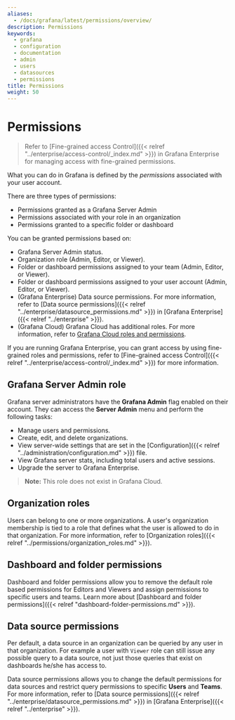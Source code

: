 ```yaml
---
aliases:
  - /docs/grafana/latest/permissions/overview/
description: Permissions
keywords:
  - grafana
  - configuration
  - documentation
  - admin
  - users
  - datasources
  - permissions
title: Permissions
weight: 50
---
```


# Permissions

> Refer to [Fine-grained access Control]({{< relref "../enterprise/access-control/_index.md" >}}) in Grafana Enterprise for managing access with fine-grained permissions.

What you can do in Grafana is defined by the _permissions_ associated with your user account.

There are three types of permissions:

- Permissions granted as a Grafana Server Admin
- Permissions associated with your role in an organization
- Permissions granted to a specific folder or dashboard

You can be granted permissions based on:

- Grafana Server Admin status.
- Organization role (Admin, Editor, or Viewer).
- Folder or dashboard permissions assigned to your team (Admin, Editor, or Viewer).
- Folder or dashboard permissions assigned to your user account (Admin, Editor, or Viewer).
- (Grafana Enterprise) Data source permissions. For more information, refer to [Data source permissions]({{< relref "../enterprise/datasource_permissions.md" >}}) in [Grafana Enterprise]({{< relref "../enterprise" >}}).
- (Grafana Cloud) Grafana Cloud has additional roles. For more information, refer to [Grafana Cloud roles and permissions](/docs/grafana-cloud/cloud-portal/cloud-roles/).

If you are running Grafana Enterprise, you can grant access by using fine-grained roles and permissions, refer to [Fine-grained access Control]({{< relref "../enterprise/access-control/_index.md" >}}) for more information.

## Grafana Server Admin role

Grafana server administrators have the **Grafana Admin** flag enabled on their account. They can access the **Server Admin** menu and perform the following tasks:

- Manage users and permissions.
- Create, edit, and delete organizations.
- View server-wide settings that are set in the [Configuration]({{< relref "../administration/configuration.md" >}}) file.
- View Grafana server stats, including total users and active sessions.
- Upgrade the server to Grafana Enterprise.

> **Note:** This role does not exist in Grafana Cloud.

## Organization roles

Users can belong to one or more organizations. A user's organization membership is tied to a role that defines what the user is allowed to do in that organization. For more information, refer to [Organization roles]({{< relref "../permissions/organization_roles.md" >}}).

## Dashboard and folder permissions

Dashboard and folder permissions allow you to remove the default role based permissions for Editors and Viewers and assign permissions to specific users and teams. Learn more about [Dashboard and folder permissions]({{< relref "dashboard-folder-permissions.md" >}}).

## Data source permissions

Per default, a data source in an organization can be queried by any user in that organization. For example a user with `Viewer` role can still
issue any possible query to a data source, not just those queries that exist on dashboards he/she has access to.

Data source permissions allows you to change the default permissions for data sources and restrict query permissions to specific **Users** and **Teams**. For more information, refer to [Data source permissions]({{< relref "../enterprise/datasource_permissions.md" >}}) in [Grafana Enterprise]({{< relref "../enterprise" >}}).
